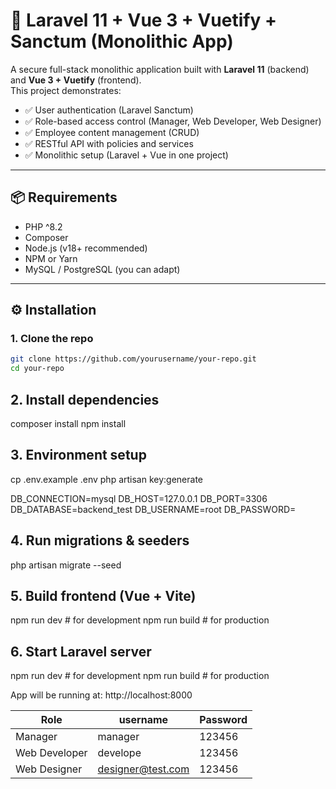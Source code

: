 # 🚀 Laravel 11 + Vue 3 + Vuetify + Sanctum (Monolithic App)

A secure full-stack monolithic application built with **Laravel 11** (backend) and **Vue 3 + Vuetify** (frontend).  
This project demonstrates:

- ✅ User authentication (Laravel Sanctum)
- ✅ Role-based access control (Manager, Web Developer, Web Designer)
- ✅ Employee content management (CRUD)
- ✅ RESTful API with policies and services
- ✅ Monolithic setup (Laravel + Vue in one project)

---

## 📦 Requirements

- PHP ^8.2
- Composer
- Node.js (v18+ recommended)
- NPM or Yarn
- MySQL / PostgreSQL (you can adapt)

---

## ⚙️ Installation

### 1. Clone the repo
```bash
git clone https://github.com/yourusername/your-repo.git
cd your-repo
```
## 2. Install dependencies
composer install
npm install

## 3. Environment setup
cp .env.example .env
php artisan key:generate

DB_CONNECTION=mysql
DB_HOST=127.0.0.1
DB_PORT=3306
DB_DATABASE=backend_test
DB_USERNAME=root
DB_PASSWORD=


## 4. Run migrations & seeders
php artisan migrate --seed


## 5. Build frontend (Vue + Vite)
npm run dev   # for development
npm run build # for production

## 6. Start Laravel server
npm run dev   # for development
npm run build # for production

App will be running at: http://localhost:8000




| Role          | username                                           | Password |
| ------------- | ----------------------------------------------- | -------- |
| Manager       | manager                                         | 123456  |
| Web Developer | develope                                        | 123456 |
| Web Designer  | designer@test.com                               | 123456 |



